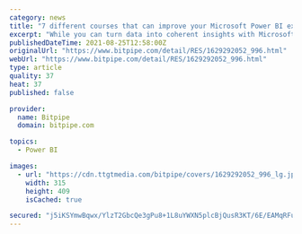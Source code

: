 ```yaml
---
category: news
title: "7 different courses that can improve your Microsoft Power BI expertise"
excerpt: "While you can turn data into coherent insights with Microsoft Power BI, getting the more than basic insights and data visualization typically requires specialized training. QA delivers 70% of the UK’s cloud tech skills training and offers 7 Microsoft ..."
publishedDateTime: 2021-08-25T12:58:00Z
originalUrl: "https://www.bitpipe.com/detail/RES/1629292052_996.html"
webUrl: "https://www.bitpipe.com/detail/RES/1629292052_996.html"
type: article
quality: 37
heat: 37
published: false

provider:
  name: Bitpipe
  domain: bitpipe.com

topics:
  - Power BI

images:
  - url: "https://cdn.ttgtmedia.com/bitpipe/covers/1629292052_996_lg.jpg"
    width: 315
    height: 409
    isCached: true

secured: "j5iKSYmwBqwx/YlzT2GbcQe3gPu8+1L8uYWXN5plcBjQusR3KT/6E/EAMqRFuA3fGaygPdvd+dinc5hvSHQOcCPt6WtucQqJPfi56c75PA7VAt4bkZyWg5A7wMuITQJaCn0gwpj2ScIHqVbQTZg2jIGyBlvGJ+9MZLCX8tIdhpcmMFgmDgJ6815VjWXtCpvWOFxq4oC3ZByjZm2IgOU9pz88edKNMKyqhjIi07+9rR+0jtTOOcqVHzZ2pCezY1DMhnYc0WD3U37DjdagxFqYm3WuqDM91JDXLoulhUwwbwFVjQ+71otZyi/uQLlbiCxtolERSnoTqddQNSJ6t5OYml5I+iviuG1yvfQ1d/RmaK8=;+BTwfhBJddCNeu42WqNueA=="
---
```


